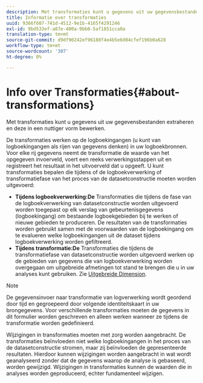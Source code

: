 ```yaml
---
description: Met transformaties kunt u gegevens uit uw gegevensbestanden extraheren en deze in een nuttiger vorm bewerken.
title: Informatie over transformaties
uuid: 9366f607-741d-4512-9e1b-4165f4291246
exl-id: 9bd533ef-a87e-400a-9bb0-5af1851cca0a
translation-type: tm+mt
source-git-commit: d9df90242ef96188f4e4b5e6d04cfef196b0a628
workflow-type: tm+mt
source-wordcount: '307'
ht-degree: 0%

---
```


# Info over Transformaties{#about-transformations}

Met transformaties kunt u gegevens uit uw gegevensbestanden extraheren en deze in een nuttiger vorm bewerken.

De transformaties werken op de logboekingangen (u kunt van logboekingangen als rijen van gegevens denken) in uw logboekbronnen. Voor elke rij gegevens neemt de transformatie de waarde van het opgegeven invoerveld, voert een reeks verwerkingsstappen uit en registreert het resultaat in het uitvoerveld dat u opgeeft. U kunt transformaties bepalen die tijdens of de logboekverwerking of transformatiefase van het proces van de datasetconstructie moeten worden uitgevoerd:

* **Tijdens logboekverwerking:De** Transformaties die tijdens de fase van de logboekverwerking van datasetconstructie worden uitgevoerd worden toegepast op elk verslag van gebeurtenisgegevens (logboekingang) om bestaande logboekgebieden bij te werken of nieuwe gebieden te produceren. De resultaten van de transformaties worden gebruikt samen met de voorwaarden van de logboekingang om te evalueren welke logboekingangen uit de dataset tijdens logboekverwerking worden gefiltreerd.
* **Tijdens transformatie:De** Transformaties die tijdens de transformatiefase van datasetconstructie worden uitgevoerd werken op de gebieden van gegevens die van logboekverwerking worden overgegaan om uitgebreide afmetingen tot stand te brengen die u in uw analyses kunt gebruiken. Zie [Uitgebreide Dimension](../../../home/c-dataset-const-proc/c-ex-dim/c-abt-ex-dim.md).

>[!NOTE]
>
>De gegevensinvoer naar transformatie van logverwerking wordt geordend door tijd en gegroepeerd door volgende identiteitskaart in uw brongegevens. Voor verschillende transformaties moeten de gegevens in dit formulier worden geschreven en alleen werken wanneer ze tijdens de transformatie worden gedefinieerd.

Wijzigingen in transformaties moeten met zorg worden aangebracht. De transformaties beïnvloeden niet welke logboekingangen in het proces van de datasetconstructie stromen, maar zij beïnvloeden de gepresenteerde resultaten. Hierdoor kunnen wijzigingen worden aangebracht in wat wordt geanalyseerd zonder dat de gegevens waarop de analyse is gebaseerd, worden gewijzigd. Wijzigingen in transformaties kunnen de waarden die in analyses worden geproduceerd, echter fundamenteel wijzigen.
